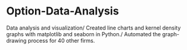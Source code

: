 # Option-Data-Analysis
Data analysis and visualization/
Created line charts and kernel density graphs with matplotlib and seaborn in Python./
Automated the graph-drawing process for 40 other firms.
